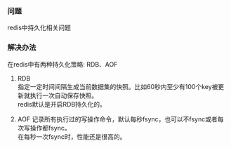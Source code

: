 ### 问题
redis中持久化相关问题  
### 解决办法
在redis中有两种持久化策略: RDB、AOF  
1. RDB  
指定一定时间间隔生成当前数据集的快照。比如60秒内至少有100个key被更新就执行一次自动保存快照。  
redis默认是开启RDB持久化的。  

2. AOF
记录所有执行过的写操作命令，默认每秒fsync，也可以不fsync或者每次写操作都fsync。  
在每秒一次fsync时，性能还是很高的。  
